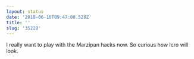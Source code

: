 ```yaml
---
layout: status
date: '2018-06-10T09:47:08.528Z'
title: ''
slug: '35228'
---
```

I really want to play with the Marzipan hacks now. So curious how Icro will look.  
